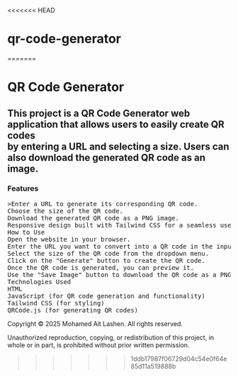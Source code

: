 <<<<<<< HEAD
# qr-code-generator
=======
<h1>QR Code Generator</h1>

<h2>This project is a QR Code Generator web application that allows users to easily create QR codes <br> by entering a URL and selecting a size. Users can also download the generated QR code as an image.</h2>

<h3>Features</h3>
<pre>>Enter a URL to generate its corresponding QR code.
Choose the size of the QR code.
Download the generated QR code as a PNG image.
Responsive design built with Tailwind CSS for a seamless user experience.
How to Use
Open the website in your browser.
Enter the URL you want to convert into a QR code in the input field.
Select the size of the QR code from the dropdown menu.
Click on the "Generate" button to create the QR code.
Once the QR code is generated, you can preview it.
Use the "Save Image" button to download the QR code as a PNG file.
Technologies Used
HTML
JavaScript (for QR code generation and functionality)
Tailwind CSS (for styling)
QRCode.js (for generating QR codes)</pre>

Copyright
© 2025 Mohamed Ait Lashen. All rights reserved.

Unauthorized reproduction, copying, or redistribution of this project, in whole or in part, is prohibited without prior written permission.
>>>>>>> 1ddb17987f06729d04c54e0f64e85d11a519888b
